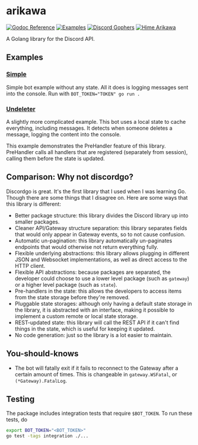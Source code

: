 # arikawa

[![Godoc Reference](https://img.shields.io/badge/godoc-reference-blue?style=flat-square                  )](https://godoc.org/github.com/diamondburned/arikawa)
[![       Examples](https://img.shields.io/badge/Example-__example%2F-blueviolet?style=flat-square       )](https://github.com/diamondburned/arikawa/tree/master/_example)
[![Discord Gophers](https://img.shields.io/badge/Discord%20Gophers-%23arikawa-%237289da?style=flat-square)](https://discord.gg/7jSf85J)
[![   Hime Arikawa](https://img.shields.io/badge/Hime-Arikawa-ea75a2?style=flat-square            )](https://hime-goto.fandom.com/wiki/Hime_Arikawa    )

A Golang library for the Discord API.

## Examples

### [Simple](https://github.com/diamondburned/arikawa/tree/master/_example/simple)

Simple bot example without any state. All it does is logging messages sent into
the console. Run with `BOT_TOKEN="TOKEN" go run .`

### [Undeleter](https://github.com/diamondburned/arikawa/tree/master/_example/undeleter)

A slightly more complicated example. This bot uses a local state to cache
everything, including messages. It detects when someone deletes a message,
logging the content into the console.

This example demonstrates the PreHandler feature of this library. PreHandler
calls all handlers that are registered (separately from session), calling them
before the state is updated.

## Comparison: Why not discordgo?

Discordgo is great. It's the first library that I used when I was learning Go.
Though there are some things that I disagree on. Here are some ways that this
library is different:

- Better package structure: this library divides the Discord library up into
smaller packages.
- Cleaner API/Gateway structure separation: this library separates fields that
would only appear in Gateway events, so to not cause confusion.
- Automatic un-pagination: this library automatically un-paginates endpoints
that would otherwise not return everything fully.
- Flexible underlying abstractions: this library allows plugging in different
JSON and Websocket implementations, as well as direct access to the HTTP 
client.
- Flexible API abstractions: because packages are separated, the developer could
choose to use a lower level package (such as `gateway`) or a higher level
package (such as `state`).
- Pre-handlers in the state: this allows the developers to access items from the
state storage before they're removed.
- Pluggable state storages: although only having a default state storage in the
library, it is abstracted with an interface, making it possible to implement a
custom remote or local state storage.
- REST-updated state: this library will call the REST API if it can't find
things in the state, which is useful for keeping it updated.
- No code generation: just so the library is a lot easier to maintain.

## You-should-knows

- The bot will fatally exit if it fails to reconnect to the Gateway after a
certain amount of times. This is changeable in `gateway.WSFatal`, or
`(*Gateway).FatalLog`.

## Testing

The package includes integration tests that require `$BOT_TOKEN`. To run these
tests, do

```sh
export BOT_TOKEN="<BOT_TOKEN>"
go test -tags integration ./...
```
